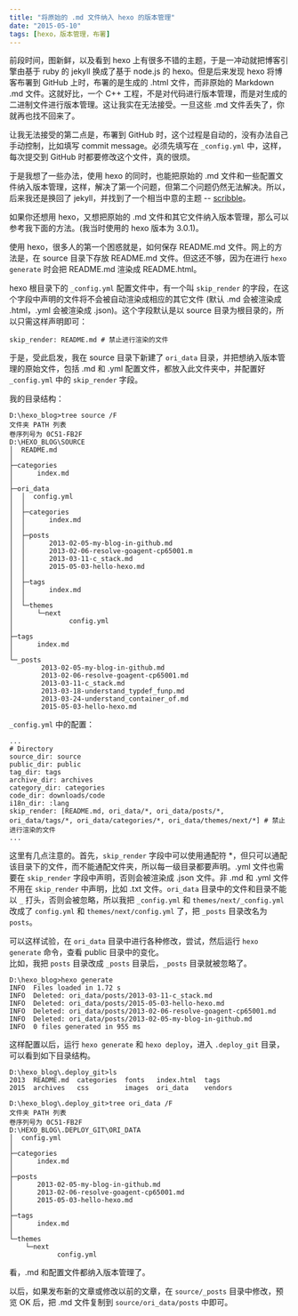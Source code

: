 ```yaml
---
title: "将原始的 .md 文件纳入 hexo 的版本管理"
date: "2015-05-10"
tags: [hexo，版本管理，布署]
---
```


前段时间，图新鲜，以及看到 hexo 上有很多不错的主题，于是一冲动就把博客引擎由基于 ruby 的 jekyll 换成了基于 node.js 的 hexo。但是后来发现 hexo 将博客布署到 GitHub 上时，布署的是生成的 .html 文件，而非原始的 Markdown .md 文件。这就好比，一个 C++ 工程，不是对代码进行版本管理，而是对生成的二进制文件进行版本管理。这让我实在无法接受。一旦这些 .md 文件丢失了，你就再也找不回来了。

让我无法接受的第二点是，布署到 GitHub 时，这个过程是自动的，没有办法自己手动控制，比如填写 commit message。必须先填写在 `_config.yml` 中，这样，每次提交到 GitHub 时都要修改这个文件，真的很烦。

于是我想了一些办法，使用 hexo 的同时，也能把原始的 .md 文件和一些配置文件纳入版本管理，这样，解决了第一个问题，但第二个问题仍然无法解决。所以，后来我还是换回了 jekyll，并找到了一个相当中意的主题 -- [scribble](http://chloerei.com/scribble/)。

如果你还想用 hexo，又想把原始的 .md 文件和其它文件纳入版本管理，那么可以参考我下面的方法。(我当时使用的 hexo 版本为 3.0.1)。

使用 hexo，很多人的第一个困惑就是，如何保存 README.md 文件。网上的方法是，在 source 目录下存放 README.md 文件。但这还不够，因为在进行 `hexo generate` 时会把 README.md 渲染成 README.html。

hexo 根目录下的 `_config.yml` 配置文件中，有一个叫 `skip_render` 的字段，在这个字段中声明的文件将不会被自动渲染成相应的其它文件 (默认 .md 会被渲染成 .html，.yml 会被渲染成 .json)。这个字段默认是以 source 目录为根目录的，所以只需这样声明即可：

```
skip_render: README.md # 禁止进行渲染的文件
```

于是，受此启发，我在 source 目录下新建了 `ori_data` 目录，并把想纳入版本管理的原始文件，包括 .md 和 .yml 配置文件，都放入此文件夹中，并配置好 `_config.yml` 中的 `skip_render` 字段。

我的目录结构：

```
D:\hexo_blog>tree source /F
文件夹 PATH 列表
卷序列号为 0C51-FB2F
D:\HEXO_BLOG\SOURCE
│  README.md
│
├─categories
│      index.md
│
├─ori_data
│  │  config.yml
│  │
│  ├─categories
│  │      index.md
│  │
│  ├─posts
│  │      2013-02-05-my-blog-in-github.md
│  │      2013-02-06-resolve-goagent-cp65001.m
│  │      2013-03-11-c_stack.md
│  │      2015-05-03-hello-hexo.md
│  │
│  ├─tags
│  │      index.md
│  │
│  └─themes
│      └─next
│              config.yml
│
├─tags
│      index.md
│
└─_posts
        2013-02-05-my-blog-in-github.md
        2013-02-06-resolve-goagent-cp65001.md
        2013-03-11-c_stack.md
        2013-03-18-understand_typdef_funp.md
        2013-03-24-understand_container_of.md
        2015-05-03-hello-hexo.md
```

`_config.yml` 中的配置：

```
...
# Directory
source_dir: source
public_dir: public
tag_dir: tags
archive_dir: archives
category_dir: categories
code_dir: downloads/code
i18n_dir: :lang
skip_render: [README.md, ori_data/*, ori_data/posts/*, ori_data/tags/*, ori_data/categories/*, ori_data/themes/next/*] # 禁止进行渲染的文件
...
```

这里有几点注意的。首先，`skip_render` 字段中可以使用通配符 *，但只可以通配该目录下的文件，而不能通配文件夹，所以每一级目录都要声明。.yml 文件也需要在 `skip_render` 字段中声明，否则会被渲染成 .json 文件。非 .md 和 .yml 文件不用在 `skip_render` 中声明，比如 .txt 文件。`ori_data` 目录中的文件和目录不能以 `_` 打头，否则会被忽略，所以我把 `_config.yml` 和 `themes/next/_config.yml` 改成了 `config.yml` 和 `themes/next/config.yml` 了，把 `_posts` 目录改名为 `posts`。  

可以这样试验，在 `ori_data` 目录中进行各种修改，尝试，然后运行 `hexo generate` 命令，查看 public 目录中的变化。  
比如，我把 `posts` 目录改成 `_posts` 目录后，`_posts` 目录就被忽略了。

```
D:\hexo_blog>hexo generate
INFO  Files loaded in 1.72 s
INFO  Deleted: ori_data/posts/2013-03-11-c_stack.md
INFO  Deleted: ori_data/posts/2015-05-03-hello-hexo.md
INFO  Deleted: ori_data/posts/2013-02-06-resolve-goagent-cp65001.md
INFO  Deleted: ori_data/posts/2013-02-05-my-blog-in-github.md
INFO  0 files generated in 955 ms
```

这样配置以后，运行 `hexo generate` 和 `hexo deploy`，进入 `.deploy_git` 目录，可以看到如下目录结构。

```
D:\hexo_blog\.deploy_git>ls
2013  README.md  categories  fonts   index.html  tags
2015  archives   css         images  ori_data    vendors
```

```
D:\hexo_blog\.deploy_git>tree ori_data /F
文件夹 PATH 列表
卷序列号为 0C51-FB2F
D:\HEXO_BLOG\.DEPLOY_GIT\ORI_DATA
│  config.yml
│
├─categories
│      index.md
│
├─posts
│      2013-02-05-my-blog-in-github.md
│      2013-02-06-resolve-goagent-cp65001.md
│      2015-05-03-hello-hexo.md
│
├─tags
│      index.md
│
└─themes
    └─next
            config.yml
```

看，.md 和配置文件都纳入版本管理了。

以后，如果发布新的文章或修改以前的文章，在 `source/_posts` 目录中修改，预览 OK 后，把 .md 文件复制到 `source/ori_data/posts` 中即可。
